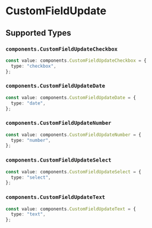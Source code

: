 # CustomFieldUpdate


## Supported Types

### `components.CustomFieldUpdateCheckbox`

```typescript
const value: components.CustomFieldUpdateCheckbox = {
  type: "checkbox",
};
```

### `components.CustomFieldUpdateDate`

```typescript
const value: components.CustomFieldUpdateDate = {
  type: "date",
};
```

### `components.CustomFieldUpdateNumber`

```typescript
const value: components.CustomFieldUpdateNumber = {
  type: "number",
};
```

### `components.CustomFieldUpdateSelect`

```typescript
const value: components.CustomFieldUpdateSelect = {
  type: "select",
};
```

### `components.CustomFieldUpdateText`

```typescript
const value: components.CustomFieldUpdateText = {
  type: "text",
};
```

